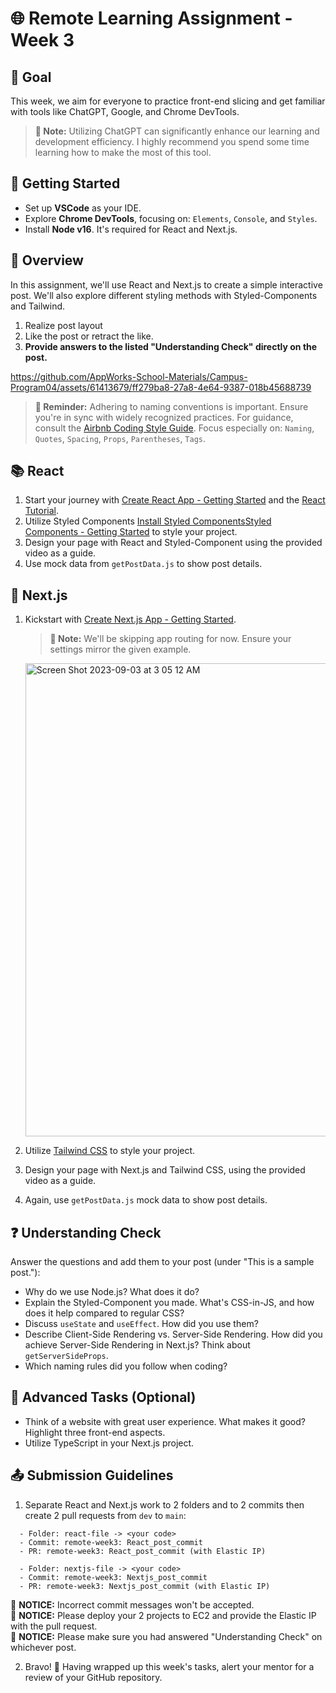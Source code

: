 # 🌐 Remote Learning Assignment - Week 3

## 📍 Goal
This week, we aim for everyone to practice front-end slicing and get familiar with tools like ChatGPT, Google, and Chrome DevTools.
> **🔔 Note:** Utilizing ChatGPT can significantly enhance our learning and development efficiency. I highly recommend you spend some time learning how to make the most of this tool.

## 🚀 Getting Started

- Set up **VSCode** as your IDE.
- Explore **Chrome DevTools**, focusing on: `Elements`, `Console`, and `Styles`.
- Install **Node v16**. It's required for React and Next.js.

## 📌 Overview

In this assignment, we'll use React and Next.js to create a simple interactive post. We'll also explore different styling methods with Styled-Components and Tailwind.
1. Realize post layout
2. Like the post or retract the like.
3. **Provide answers to the listed "Understanding Check" directly on the post.**

https://github.com/AppWorks-School-Materials/Campus-Program04/assets/61413679/ff279ba8-27a8-4e64-9387-018b45688739



> **🔔 Reminder:** Adhering to naming conventions is important. Ensure you're in sync with widely recognized practices. For guidance, consult the [Airbnb Coding Style Guide](https://github.com/airbnb/javascript/tree/master/react#naming). Focus especially on: `Naming`, `Quotes`, `Spacing`, `Props`, `Parentheses`, `Tags`.

## 📚 React

1. Start your journey with [Create React App - Getting Started](https://create-react-app.dev/docs/getting-started) and the [React Tutorial](https://reactjs.org/tutorial/tutorial.html).
2. Utilize Styled Components [Install Styled Components](https://styled-components.com/)[Styled Components - Getting Started](https://styled-components.com/docs/basics#getting-started) to style your project.
3. Design your page with React and Styled-Component using the provided video as a guide.
4. Use mock data from `getPostData.js` to show post details.

## 📘 Next.js

1. Kickstart with [Create Next.js App - Getting Started](https://nextjs.org/docs/getting-started/installation).
   > **🔔 Note:** We'll be skipping app routing for now. Ensure your settings mirror the given example.
   <img width="757" alt="Screen Shot 2023-09-03 at 3 05 12 AM" src="https://github.com/AppWorks-School-Materials/Campus-Program04/assets/61413679/fa29df42-c6ba-4821-ada1-b7e7f0d14614">

2. Utilize [Tailwind CSS](https://tailwindcss.com/docs/installation) to style your project.
3. Design your page with Next.js and Tailwind CSS, using the provided video as a guide.
4. Again, use `getPostData.js` mock data to show post details.

## ❓ Understanding Check

Answer the questions and add them to your post (under "This is a sample post."):

- Why do we use Node.js? What does it do?
- Explain the Styled-Component you made. What's CSS-in-JS, and how does it help compared to regular CSS?
- Discuss `useState` and `useEffect`. How did you use them?
- Describe Client-Side Rendering vs. Server-Side Rendering. How did you achieve Server-Side Rendering in Next.js? Think about `getServerSideProps`.
- Which naming rules did you follow when coding?

## 🌟 Advanced Tasks (Optional)

- Think of a website with great user experience. What makes it good? Highlight three front-end aspects.
- Utilize TypeScript in your Next.js project.

## 📤 Submission Guidelines

1. Separate React and Next.js work to 2 folders and to 2 commits then create 2 pull requests from `dev` to `main`:
 ```
   - Folder: react-file -> <your code>
   - Commit: remote-week3: React_post_commit
   - PR: remote-week3: React_post_commit (with Elastic IP)
 ```
 ```
   - Folder: nextjs-file -> <your code>
   - Commit: remote-week3: Nextjs_post_commit
   - PR: remote-week3: Nextjs_post_commit (with Elastic IP)
 ```
   🚫 **NOTICE:** Incorrect commit messages won't be accepted.  
   🚫 **NOTICE:** Please deploy your 2 projects to EC2 and provide the Elastic IP with the pull request.  
   🚫 **NOTICE:** Please make sure you had answered "Understanding Check" on whichever post.  

2. Bravo! 🎉 Having wrapped up this week's tasks, alert your mentor for a review of your GitHub repository.
